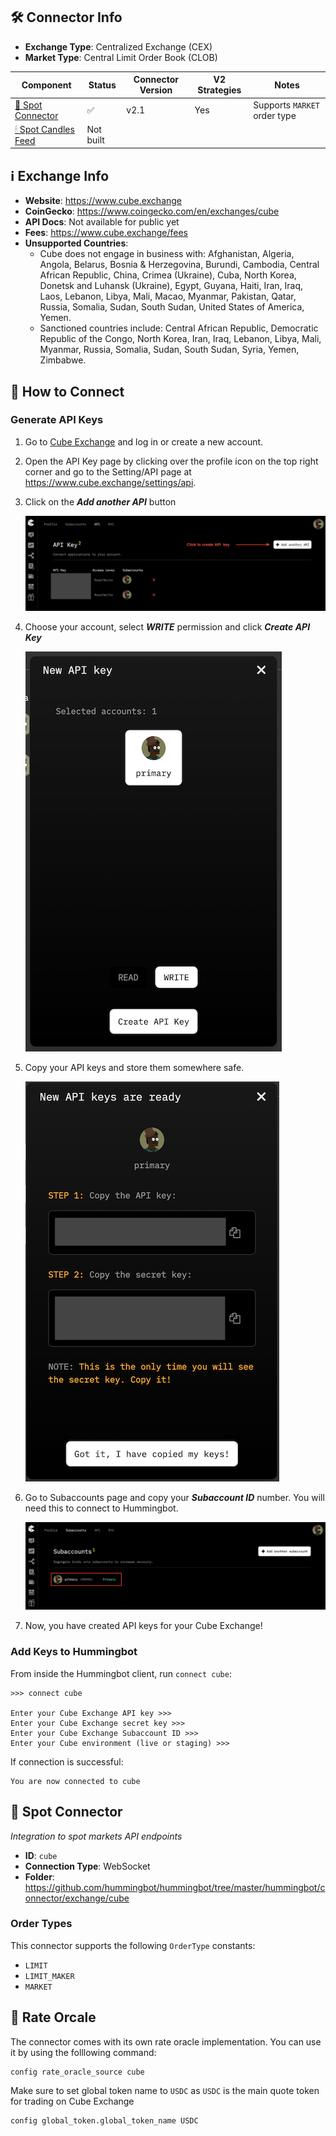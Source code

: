 ## 🛠 Connector Info

- **Exchange Type**: Centralized Exchange (CEX)
- **Market Type**: Central Limit Order Book (CLOB)

| Component | Status | Connector Version | V2 Strategies | Notes | 
| --------- | ------ | ----------------- |  ------------ | ----- |
| [🔀 Spot Connector](#spot-connector) | ✅ | v2.1 | Yes | Supports `MARKET` order type
| [🕯 Spot Candles Feed](#spot-candles-feed) | Not built | 

## ℹ️ Exchange Info

- **Website**: <https://www.cube.exchange>
- **CoinGecko**: <https://www.coingecko.com/en/exchanges/cube>
- **API Docs**: Not available for public yet
- **Fees**: <https://www.cube.exchange/fees>
- **Unsupported Countries**:
  - Cube does not engage in business with: Afghanistan, Algeria, Angola, Belarus, Bosnia & Herzegovina, Burundi, Cambodia, Central African Republic, China, Crimea (Ukraine), Cuba, North Korea, Donetsk and Luhansk (Ukraine), Egypt, Guyana, Haiti, Iran, Iraq, Laos, Lebanon, Libya, Mali, Macao, Myanmar, Pakistan, Qatar, Russia, Somalia, Sudan, South Sudan, United States of America, Yemen.
  - Sanctioned countries include: Central African Republic, Democratic Republic of the Congo, North Korea, Iran, Iraq, Lebanon, Libya, Mali, Myanmar, Russia, Somalia, Sudan, South Sudan, Syria, Yemen, Zimbabwe.

## 🔑 How to Connect

### Generate API Keys

1. Go to [Cube Exchange](https://www.cube.exchange/) and log in or create a new account.

2. Open the API Key page by clicking over the profile icon on the top right corner and go to the Setting/API page at https://www.cube.exchange/settings/api.
   
3. Click on the ***Add another API*** button

    ![Create API](cube-api1.png)

4. Choose your account, select ***WRITE*** permission and click ***Create API Key***
  
    ![API Persmission](cube-api2.png)

5. Copy your API keys and store them somewhere safe. 
    
    ![Get API Key](cube-api3.png)

6. Go to Subaccounts page and copy your ***Subaccount ID*** number. You will need this to connect to Hummingbot.

    ![Subaccount ID](cube-api4.png)

77. Now, you have created API keys for your Cube Exchange!

### Add Keys to Hummingbot

From inside the Hummingbot client, run `connect cube`:

```
>>> connect cube

Enter your Cube Exchange API key >>>
Enter your Cube Exchange secret key >>>
Enter your Cube Exchange Subaccount ID >>>
Enter your Cube environment (live or staging) >>>
```

If connection is successful:

```
You are now connected to cube
```


## 🔀 Spot Connector
*Integration to spot markets API endpoints*

- **ID**: `cube`
- **Connection Type**: WebSocket
- **Folder**: <https://github.com/hummingbot/hummingbot/tree/master/hummingbot/connector/exchange/cube>

### Order Types

This connector supports the following `OrderType` constants:

- `LIMIT`
- `LIMIT_MAKER`
- `MARKET`

## 🔮 Rate Orcale
The connector comes with its own rate oracle implementation. You can use it by using the folllowing command:

```
config rate_oracle_source cube
```

Make sure to set global token name to `USDC` as `USDC` is the main quote token for trading on Cube Exchange

```
config global_token.global_token_name USDC
```